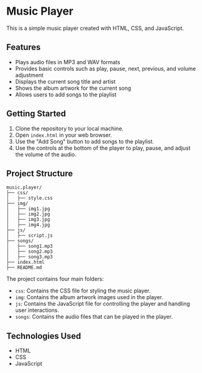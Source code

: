 # Music Player

This is a simple music player created with HTML, CSS, and JavaScript.

## Features

- Plays audio files in MP3 and WAV formats
- Provides basic controls such as play, pause, next, previous, and volume adjustment
- Displays the current song title and artist
- Shows the album artwork for the current song
- Allows users to add songs to the playlist

## Getting Started

1. Clone the repository to your local machine.
2. Open `index.html` in your web browser.
3. Use the "Add Song" button to add songs to the playlist.
4. Use the controls at the bottom of the player to play, pause, and adjust the volume of the audio.

## Project Structure

```
music.player/
├── css/
│   ├── style.css
├── img/
│   ├── img1.jpg
│   ├── img2.jpg
│   ├── img3.jpg
│   ├── img4.jpg
├── js/
│   ├── script.js
├── songs/
│   ├── song1.mp3
│   ├── song2.mp3
│   ├── song3.mp3
├── index.html
├── README.md
```

The project contains four main folders:

- `css`: Contains the CSS file for styling the music player.
- `img`: Contains the album artwork images used in the player.
- `js`: Contains the JavaScript file for controlling the player and handling user interactions.
- `songs`: Contains the audio files that can be played in the player.

## Technologies Used

- HTML
- CSS
- JavaScript

